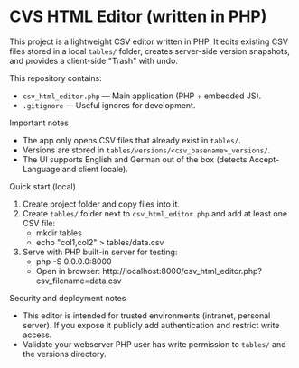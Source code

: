 # CVS HTML Editor (written in PHP)

This project is a lightweight CSV editor written in PHP. It edits existing CSV files stored in a local `tables/` folder, creates server-side version snapshots, and provides a client-side "Trash" with undo.

This repository contains:
- `csv_html_editor.php` — Main application (PHP + embedded JS).
- `.gitignore` — Useful ignores for development.

Important notes
- The app only opens CSV files that already exist in `tables/`.
- Versions are stored in `tables/versions/<csv_basename>_versions/`.
- The UI supports English and German out of the box (detects Accept-Language and client locale).

Quick start (local)
1. Create project folder and copy files into it.
2. Create `tables/` folder next to `csv_html_editor.php` and add at least one CSV file:
   - mkdir tables
   - echo "col1,col2" > tables/data.csv
3. Serve with PHP built-in server for testing:
   - php -S 0.0.0.0:8000
   - Open in browser: http://localhost:8000/csv_html_editor.php?csv_filename=data.csv

Security and deployment notes
- This editor is intended for trusted environments (intranet, personal server). If you expose it publicly add authentication and restrict write access.
- Validate your webserver PHP user has write permission to `tables/` and the versions directory.


